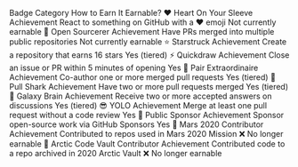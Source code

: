 Badge	Category	How to Earn It	Earnable?
❤️ Heart On Your Sleeve	Achievement	React to something on GitHub with a ❤️ emoji	Not currently earnable
🧙 Open Sourcerer	Achievement	Have PRs merged into multiple public repositories	Not currently earnable
⭐ Starstruck	Achievement	Create a repository that earns 16 stars	Yes (tiered)
⚡ Quickdraw	Achievement	Close an issue or PR within 5 minutes of opening	Yes
🤝 Pair Extraordinaire	Achievement	Co-author one or more merged pull requests	Yes (tiered)
🦈 Pull Shark	Achievement	Have two or more pull requests merged	Yes (tiered)
🧠 Galaxy Brain	Achievement	Receive two or more accepted answers on discussions	Yes (tiered)
😎 YOLO	Achievement	Merge at least one pull request without a code review	Yes
💸 Public Sponsor	Achievement	Sponsor open-source work via GitHub Sponsors	Yes
🚀 Mars 2020 Contributor	Achievement	Contributed to repos used in Mars 2020 Mission	❌ No longer earnable
🧊 Arctic Code Vault Contributor	Achievement	Contributed code to a repo archived in 2020 Arctic Vault	❌ No longer earnable
